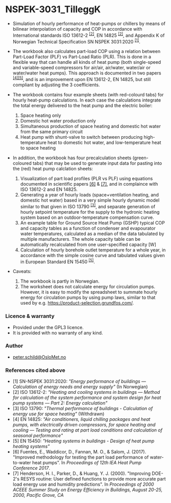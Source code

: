# NSPEK-3031_TilleggK
- Simulation of hourly performance of heat-pumps or chillers by means of bilinear interpolation of capacity and COP in accordance with International standards ISO 13612-2 <sup>[[2]](#2)</sup>, EN 14825 <sup>[[2]](#2)</sup>, and Appendix K of Norwegian Technical Specification SN NSPEK 3031:2020 <sup>[[1]](#1)</sup>.
- The workbook also calculates part-load COP using a relation between Part-Load Factor (PLF) vs Part-Load Ratio (PLR). This is done in a flexible way that can handle all kinds of heat pump (both single-speed and variable-speed compressors for air/air, air/water, water/air or water/water heat pumps). This approach is documented in two papers <sup>[[4]](#4)[[5]](#5)</sup>, and is an improvement upon EN 13612-2, EN 14825, but still compliant by adjusting the 3 coefficients.

- The workbook contains four example sheets (with red-colourd tabs) for hourly heat-pump calculations. In each case the calculations integrate the total energy delivered to the heat pump and the electric boiler:
  1. Space heating only
  2. Domestic hot water production only
  3. Simultaneous production of space heating and domestic hot water from the same primary circuit 
  4. Heat pump with shunt-valve to switch between producing high-temperature heat to domestic hot water, and low-temperature heat to space heating
- In addition, the workbook has four precalculation sheets (green-coloured tabs) that may be used to generate input data for pasting into the (red) heat pump calclation sheets:
  1. Visualization of part load profiles (PLR vs PLF) using equations documented in scientific papers [[6]](#6) & [[7]](#7), and in complaince with ISO 13612-2 and EN 14825.
  2. Generating a year of hourly loads (space+ventilation heating, and domestic hot water) based in a very simple hourly dynamic model similar to that given in ISO 13790 <sup>[[3]](#3)</sup>, and separate generation of hourly setpoint temperature for the supply to the hydronic heating system based on an outdoor-temperature compensation curve.
  3. An example table for Ground Source Heat Pump (GSHP) typical COP and capacity tables as a function of condenser and evapourator water temperatures, calculated as a median of the data tabulated by multiple manufacturers. The whole capacity table can be automatically recalculated from one user-specified capacity [W]
  4. Calculation of hourly borehole outlet temperature for a whole year, in accordance with the simple cosine curve and tabulated values given in European Standard EN 15450 <sup>[[5]](#5)</sup>.
- Caveats:
  1. The workbook is partly in Norwegian.
  2. The worksheet does not calculate energy for circulation pumps. However, it is easy to modify the spreadsheet to summate hourly energy for circulation pumps by using pump laws, similar to that used by e.g. https://product-selection.grundfos.com/.


### Licence & warranty
- Provided under the GPL3 licence.
- It is provided with no warranty of any kind.

### Author
- peter.schild@OsloMet.no

### References cited above
- <a id="1">[1]</a> SN-NSPEK 3031:2020: <i>"Energy performance of buildings — Calculation of energy needs and energy supply"</i> (In Norwegian)
- <a id="2">[2]</a> ISO 13612-2: <i>"Heating and cooling systems in buildings — Method for calculation of the system performance and system design for heat pump systems — Part 2: Energy calculation"</i>
- <a id="3">[3]</a> ISO 13790: <i>"Thermal performance of buildings - Calculation of energy use for space heating"</i> (Withdrawn)
- <a id="4">[4]</a> EN 14825: <i>"Air conditioners, liquid chilling packages and heat pumps, with electrically driven compressors, for space heating and cooling — Testing and rating at part load conditions and calculation of seasonal performance"</i>
- <a id="5">[5]</a> EN 15450: <i>"Heating systems in buildings - Design of heat pump heating systems"</i>
- <a id="6">[6]</a> Fuentes, E., Waddicor, D., Fannan, M. O., & Salom, J. (2017). "Improved methodology for testing the part load performance of water-to-water heat pumps". In <i>Proceedings of 12th IEA Heat Pump Conference 2017</i>.
- <a id="7">[7]</a> Henderson, H. I., Parker, D., & Huang, Y. J. (2000). "Improving DOE-2's RESYS routine: User defined functions to provide more accurate part load energy use and humidity predictions". In <i>Proceedings of 2000 ACEEE Summer Study on Energy Efficiency in Buildings, August 20-25, 2000, Pacific Grove, CA</i>



